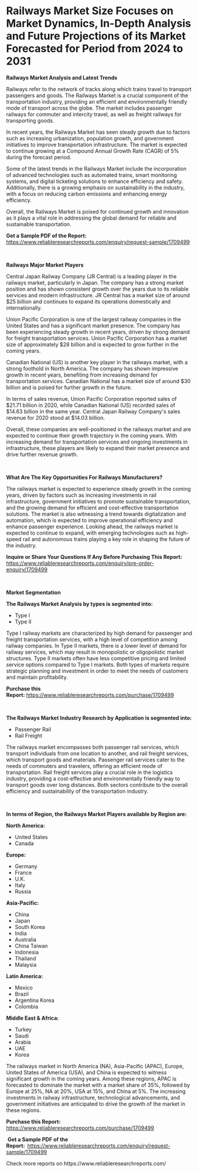 <p><h1>Railways Market Size Focuses on Market Dynamics, In-Depth Analysis and Future Projections of its Market Forecasted for Period from 2024 to 2031</h1></p><p><strong>Railways Market Analysis and Latest Trends</strong></p>
<p><p>Railways refer to the network of tracks along which trains travel to transport passengers and goods. The Railways Market is a crucial component of the transportation industry, providing an efficient and environmentally friendly mode of transport across the globe. The market includes passenger railways for commuter and intercity travel, as well as freight railways for transporting goods.</p><p>In recent years, the Railways Market has seen steady growth due to factors such as increasing urbanization, population growth, and government initiatives to improve transportation infrastructure. The market is expected to continue growing at a Compound Annual Growth Rate (CAGR) of 5% during the forecast period.</p><p>Some of the latest trends in the Railways Market include the incorporation of advanced technologies such as automated trains, smart monitoring systems, and digital ticketing solutions to enhance efficiency and safety. Additionally, there is a growing emphasis on sustainability in the industry, with a focus on reducing carbon emissions and enhancing energy efficiency.</p><p>Overall, the Railways Market is poised for continued growth and innovation as it plays a vital role in addressing the global demand for reliable and sustainable transportation.</p></p>
<p><strong>Get a Sample PDF of the Report:&nbsp;</strong> <a href="https://www.reliableresearchreports.com/enquiry/request-sample/1709499">https://www.reliableresearchreports.com/enquiry/request-sample/1709499</a></p>
<p>&nbsp;</p>
<p><strong>Railways Major Market Players</strong></p>
<p><p>Central Japan Railway Company (JR Central) is a leading player in the railways market, particularly in Japan. The company has a strong market position and has shown consistent growth over the years due to its reliable services and modern infrastructure. JR Central has a market size of around $25 billion and continues to expand its operations domestically and internationally.</p><p>Union Pacific Corporation is one of the largest railway companies in the United States and has a significant market presence. The company has been experiencing steady growth in recent years, driven by strong demand for freight transportation services. Union Pacific Corporation has a market size of approximately $28 billion and is expected to grow further in the coming years.</p><p>Canadian National (US) is another key player in the railways market, with a strong foothold in North America. The company has shown impressive growth in recent years, benefiting from increasing demand for transportation services. Canadian National has a market size of around $30 billion and is poised for further growth in the future.</p><p>In terms of sales revenue, Union Pacific Corporation reported sales of $21.71 billion in 2020, while Canadian National (US) recorded sales of $14.63 billion in the same year. Central Japan Railway Company's sales revenue for 2020 stood at $14.03 billion.</p><p>Overall, these companies are well-positioned in the railways market and are expected to continue their growth trajectory in the coming years. With increasing demand for transportation services and ongoing investments in infrastructure, these players are likely to expand their market presence and drive further revenue growth.</p></p>
<p>&nbsp;</p>
<p><strong>What Are The Key Opportunities For Railways Manufacturers?</strong></p>
<p><p>The railways market is expected to experience steady growth in the coming years, driven by factors such as increasing investments in rail infrastructure, government initiatives to promote sustainable transportation, and the growing demand for efficient and cost-effective transportation solutions. The market is also witnessing a trend towards digitalization and automation, which is expected to improve operational efficiency and enhance passenger experience. Looking ahead, the railways market is expected to continue to expand, with emerging technologies such as high-speed rail and autonomous trains playing a key role in shaping the future of the industry.</p></p>
<p><strong>Inquire or Share Your Questions If Any Before Purchasing This Report:</strong> <a href="https://www.reliableresearchreports.com/enquiry/pre-order-enquiry/1709499">https://www.reliableresearchreports.com/enquiry/pre-order-enquiry/1709499</a></p>
<p>&nbsp;</p>
<p><strong>Market Segmentation</strong></p>
<p><strong>The Railways Market Analysis by types is segmented into:</strong></p>
<p><ul><li>Type I</li><li>Type II</li></ul></p>
<p><p>Type I railway markets are characterized by high demand for passenger and freight transportation services, with a high level of competition among railway companies. In Type II markets, there is a lower level of demand for railway services, which may result in monopolistic or oligopolistic market structures. Type II markets often have less competitive pricing and limited service options compared to Type I markets. Both types of markets require strategic planning and investment in order to meet the needs of customers and maintain profitability.</p></p>
<p><strong>Purchase this Report:&nbsp;</strong><a href="https://www.reliableresearchreports.com/purchase/1709499">https://www.reliableresearchreports.com/purchase/1709499</a></p>
<p>&nbsp;</p>
<p><strong>The Railways Market Industry Research by Application is segmented into:</strong></p>
<p><ul><li>Passenger Rail</li><li>Rail Freight</li></ul></p>
<p><p>The railways market encompasses both passenger rail services, which transport individuals from one location to another, and rail freight services, which transport goods and materials. Passenger rail services cater to the needs of commuters and travelers, offering an efficient mode of transportation. Rail freight services play a crucial role in the logistics industry, providing a cost-effective and environmentally friendly way to transport goods over long distances. Both sectors contribute to the overall efficiency and sustainability of the transportation industry.</p></p>
<p>&nbsp;</p>
<p><strong>In terms of Region, the Railways Market Players available by Region are:</strong></p>
<p>
    <p> <strong> North America: </strong>
        <ul>
            <li>United States</li>
            <li>Canada</li>
        </ul>
        </p> 
    <p> <strong> Europe: </strong>
        <ul>
            <li>Germany</li>
            <li>France</li>
            <li>U.K.</li>
            <li>Italy</li>
            <li>Russia</li>
        </ul>
        </p> 
    <p> <strong> Asia-Pacific: </strong>
        <ul>
            <li>China</li>
            <li>Japan</li>
            <li>South Korea</li>
            <li>India</li>
            <li>Australia</li>
            <li>China Taiwan</li>
            <li>Indonesia</li>
            <li>Thailand</li>
            <li>Malaysia</li>
        </ul>
        </p> 
    <p> <strong> Latin America: </strong>
        <ul>
            <li>Mexico</li>
            <li>Brazil</li>
            <li>Argentina Korea</li>
            <li>Colombia</li>
        </ul>
        </p> 
    <p> <strong> Middle East & Africa: </strong>
        <ul>
            <li>Turkey</li>
            <li>Saudi</li>
            <li>Arabia</li>
            <li>UAE</li>
            <li>Korea</li>
        </ul>
    </p>
    </p>
<p><p>The railways market in North America (NA), Asia-Pacific (APAC), Europe, United States of America (USA), and China is expected to witness significant growth in the coming years. Among these regions, APAC is forecasted to dominate the market with a market share of 35%, followed by Europe at 25%, NA at 20%, USA at 15%, and China at 5%. The increasing investments in railway infrastructure, technological advancements, and government initiatives are anticipated to drive the growth of the market in these regions.</p></p>
<p><strong>Purchase this Report: </strong><a href="https://www.reliableresearchreports.com/purchase/1709499">https://www.reliableresearchreports.com/purchase/1709499</a></p>
<p>&nbsp;<strong>Get a Sample PDF of the Report:&nbsp;&nbsp;</strong><a href="https://www.reliableresearchreports.com/enquiry/request-sample/1709499">https://www.reliableresearchreports.com/enquiry/request-sample/1709499</a></p>
<p><strong></strong></p>
<p>Check more reports on https://www.reliableresearchreports.com/</p>